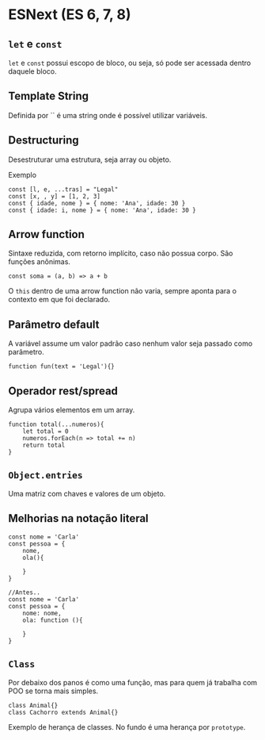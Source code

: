 
# ESNext (ES 6, 7, 8)

## `let` e `const`

`let` e `const` possui escopo de bloco, ou seja, só pode ser acessada dentro daquele bloco.

## Template String

Definida por \`\` é uma string onde é possível utilizar variáveis.

## Destructuring

Desestruturar uma estrutura, seja array ou objeto.

Exemplo

    const [l, e, ...tras] = "Legal"
    const [x, , y] = [1, 2, 3]
    const { idade, nome } = { nome: 'Ana', idade: 30 }
    const { idade: i, nome } = { nome: 'Ana', idade: 30 }

## Arrow function

Sintaxe reduzida, com retorno implícito, caso não possua corpo. São funções anônimas.

    const soma = (a, b) => a + b

O `this` dentro de uma arrow function não varia, sempre aponta para o contexto em que foi declarado.

## Parâmetro default

A variável assume um valor padrão caso nenhum valor seja passado como parâmetro.

    function fun(text = 'Legal'){}

## Operador rest/spread

Agrupa vários elementos em um array.

    function total(...numeros){
        let total = 0
        numeros.forEach(n => total += n)
        return total
    }

## `Object.entries`

Uma matriz com chaves e valores de um objeto.

## Melhorias na notação literal

    const nome = 'Carla'
    const pessoa = {
        nome,
        ola(){

        }
    }

    //Antes..
    const nome = 'Carla'
    const pessoa = {
        nome: nome,
        ola: function (){

        }
    }

## `Class`

Por debaixo dos panos é como uma função, mas para quem já trabalha com POO se torna mais simples.

    class Animal{}
    class Cachorro extends Animal{}

Exemplo de herança de classes. No fundo é uma herança por `prototype`.